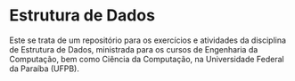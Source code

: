# Estrutura de Dados

<p>Este se trata de um repositório para os exercícios e atividades da disciplina de Estrutura de Dados, ministrada para os cursos de Engenharia da Computação, bem como Ciência da Computação, na Universidade Federal da Paraíba (UFPB).</p>